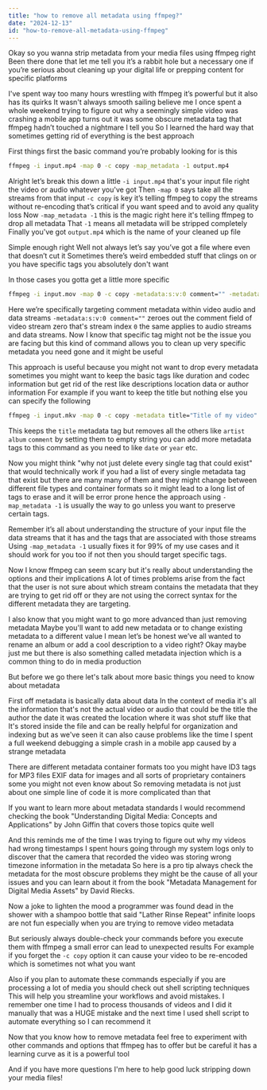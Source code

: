 ```yaml
---
title: "how to remove all metadata using ffmpeg?"
date: "2024-12-13"
id: "how-to-remove-all-metadata-using-ffmpeg"
---
```


Okay so you wanna strip metadata from your media files using ffmpeg right Been there done that let me tell you it’s a rabbit hole but a necessary one if you’re serious about cleaning up your digital life or prepping content for specific platforms

I've spent way too many hours wrestling with ffmpeg it’s powerful but it also has its quirks It wasn't always smooth sailing believe me I once spent a whole weekend trying to figure out why a seemingly simple video was crashing a mobile app turns out it was some obscure metadata tag that ffmpeg hadn’t touched a nightmare I tell you So I learned the hard way that sometimes getting rid of everything is the best approach

First things first the basic command you’re probably looking for is this

```bash
ffmpeg -i input.mp4 -map 0 -c copy -map_metadata -1 output.mp4
```

Alright let’s break this down a little `-i input.mp4` that's your input file right the video or audio whatever you've got Then `-map 0` says take all the streams from that input `-c copy` is key it’s telling ffmpeg to copy the streams without re-encoding that’s critical if you want speed and to avoid any quality loss Now `-map_metadata -1` this is the magic right here it's telling ffmpeg to drop all metadata That `-1` means all metadata will be stripped completely Finally you've got `output.mp4` which is the name of your cleaned up file

Simple enough right Well not always let’s say you’ve got a file where even that doesn’t cut it Sometimes there’s weird embedded stuff that clings on or you have specific tags you absolutely don't want

In those cases you gotta get a little more specific

```bash
ffmpeg -i input.mov -map 0 -c copy -metadata:s:v:0 comment="" -metadata:s:a:0 comment="" -metadata:s:d:0 comment="" output.mov
```

Here we’re specifically targeting comment metadata within video audio and data streams `-metadata:s:v:0 comment=""` zeroes out the comment field of video stream zero that's stream index `0` the same applies to audio streams and data streams. Now I know that specific tag might not be the issue you are facing but this kind of command allows you to clean up very specific metadata you need gone and it might be useful

This approach is useful because you might not want to drop every metadata sometimes you might want to keep the basic tags like duration and codec information but get rid of the rest like descriptions location data or author information For example if you want to keep the title but nothing else you can specify the following

```bash
ffmpeg -i input.mkv -map 0 -c copy -metadata title="Title of my video" -metadata artist="" -metadata album="" -metadata comment="" output.mkv
```

This keeps the `title` metadata tag but removes all the others like `artist` `album` `comment` by setting them to empty string you can add more metadata tags to this command as you need to like `date` or `year` etc.

Now you might think "why not just delete every single tag that could exist" that would technically work if you had a list of every single metadata tag that exist but there are many many of them and they might change between different file types and container formats so it might lead to a long list of tags to erase and it will be error prone hence the approach using `-map_metadata -1` is usually the way to go unless you want to preserve certain tags.

Remember it’s all about understanding the structure of your input file the data streams that it has and the tags that are associated with those streams Using `-map_metadata -1` usually fixes it for 99% of my use cases and it should work for you too if not then you should target specific tags.

Now I know ffmpeg can seem scary but it's really about understanding the options and their implications A lot of times problems arise from the fact that the user is not sure about which stream contains the metadata that they are trying to get rid off or they are not using the correct syntax for the different metadata they are targeting.

I also know that you might want to go more advanced than just removing metadata Maybe you'll want to add new metadata or to change existing metadata to a different value I mean let’s be honest we’ve all wanted to rename an album or add a cool description to a video right? Okay maybe just me but there is also something called metadata injection which is a common thing to do in media production

But before we go there let's talk about more basic things you need to know about metadata

First off metadata is basically data about data In the context of media it's all the information that's not the actual video or audio that could be the title the author the date it was created the location where it was shot stuff like that It's stored inside the file and can be really helpful for organization and indexing but as we've seen it can also cause problems like the time I spent a full weekend debugging a simple crash in a mobile app caused by a strange metadata

There are different metadata container formats too you might have ID3 tags for MP3 files EXIF data for images and all sorts of proprietary containers some you might not even know about So removing metadata is not just about one simple line of code it is more complicated than that

If you want to learn more about metadata standards I would recommend checking the book "Understanding Digital Media: Concepts and Applications" by John Giffin that covers those topics quite well

And this reminds me of the time I was trying to figure out why my videos had wrong timestamps I spent hours going through my system logs only to discover that the camera that recorded the video was storing wrong timezone information in the metadata So here is a pro tip always check the metadata for the most obscure problems they might be the cause of all your issues and you can learn about it from the book "Metadata Management for Digital Media Assets" by David Riecks.

Now a joke to lighten the mood a programmer was found dead in the shower with a shampoo bottle that said "Lather Rinse Repeat" infinite loops are not fun especially when you are trying to remove video metadata

But seriously always double-check your commands before you execute them with ffmpeg a small error can lead to unexpected results For example if you forget the `-c copy` option it can cause your video to be re-encoded which is sometimes not what you want

Also if you plan to automate these commands especially if you are processing a lot of media you should check out shell scripting techniques This will help you streamline your workflows and avoid mistakes. I remember one time I had to process thousands of videos and I did it manually that was a HUGE mistake and the next time I used shell script to automate everything so I can recommend it

Now that you know how to remove metadata feel free to experiment with other commands and options that ffmpeg has to offer but be careful it has a learning curve as it is a powerful tool

And if you have more questions I'm here to help good luck stripping down your media files!
